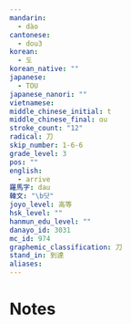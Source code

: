 ```yaml
---
mandarin:
  - dào
cantonese:
  - dou3
korean:
  - 도
korean_native: ""
japanese:
  - TOU
japanese_nanori: ""
vietnamese:
middle_chinese_initial: t
middle_chinese_final: ɑu
stroke_count: "12"
radical: 刀
skip_number: 1-6-6
grade_level: 3
pos: ""
english:
  - arrive
羅馬字: dau
韓文: "\b닷"
joyo_level: 高等
hsk_level: ""
hanmun_edu_level: ""
danayo_id: 3031
mc_id: 974
graphemic_classification: 刀
stand_in: 到達
aliases:
---
```


# Notes
